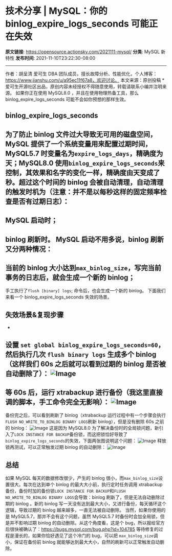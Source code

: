 # 技术分享 | MySQL：你的 binlog_expire_logs_seconds 可能正在失效

**原文链接**: https://opensource.actionsky.com/2021111-mysql/
**分类**: MySQL 新特性
**发布时间**: 2021-11-10T23:22:30-08:00

---

作者：胡呈清
爱可生 DBA 团队成员，擅长故障分析、性能优化，个人博客：https://www.jianshu.com/u/a95ec11f67a8，欢迎讨论。
本文来源：原创投稿
*爱可生开源社区出品，原创内容未经授权不得随意使用，转载请联系小编并注明来源。
如果你正在使用 MySQL8.0 ，并且在使用物理热备工具，那么 binlog_expire_logs_seconds 可能不会如你预想的那样生效。
## binlog_expire_logs_seconds
为了防止 binlog 文件过大导致无可用的磁盘空间，MySQL 提供了一个系统变量用来配置过期时间，MySQL5.7 时变量名为`expire_logs_days`，精确度为天；MySQL8.0 使用`binlog_expire_logs_seconds`来控制，其效果和名字的变化一样，精确度由天变成了秒。超过这个时间的 binlog 会被自动清理，自动清理的触发时机为（注意：并不是以每秒这样的固定频率检查是否有过期日志）：
- 
MySQL 启动时；
- 
binlog 刷新时。
MySQL 启动不用多说，binlog 刷新又分两种情况：
- 
当前的 binlog 大小达到`max_binlog_size`，写完当前事务的日志后，就会生成一个新的 binlog；
- 
手工执行了`flush [binary] logs`; 命令后，也会生成一个新的 binlog。
下面我们来看一个 binlog_expire_logs_seconds 失效的场景。
## 失效场景&#038;复现步骤
- 
设置 `set global binlog_expire_logs_seconds=60`，然后执行几次 `flush binary logs` 生成多个 binlog（这样我们 60s 之后就可以看到过期的 binlog 是否被自动删除了）：
![Image](.img/bf81cbf9.png)
- 
等 60s 后，运行 xtrabackup 进行备份（我这里直接调的脚本，手工命令完全无影响）：
![Image](.img/969045df.png)
- 
备份完之后，可以看到刷新了 binlog（xtrabackup 运行过程中有一个步骤会执行`FLUSH NO_WRITE_TO_BINLOG BINARY LOGS`刷新 binlog），但是没有删除 60s 之前的 binlog：
![Image](.img/a34be413.png)
这是因为 MySQL8.0 为了解决备份时的全局锁问题，新引入了`LOCK INSTANCE FOR BACKUP`备份锁，而这把锁恰好导致了`binlog_expire_logs_seconds`的失效，下面两张图说明这个问题：
![Image](.img/46a51dcf.png)
释放锁再测试，可以正常触发过期 binlog 的自动删除：
![Image](.img/bb65e64d.png)
## 总结
如果 MySQL 每天的数据修改很少，产生的 binlog 很小，而`max_binlog_size`设置很大。每次在达到单个 binlog 的最大大小前，执行定时任务调用 xtrabackup 备份，备份时加的备份锁`LOCK INSTANCE FOR BACKUP`和`FLUSH NO_WRITE_TO_BINLOG BINARY LOGS`会导致：binlog 刷新了，但是无法自动删除过期的 binlog 。新的 binlog 写一天没有达到最大大小，又进行备份，每天循环这个逻辑，导致过期的 binlog 越来越多，一直无法被自动删除。
当然，如果你使用的是 MySQL5.7，那并不会有这个问题，虽然 MySQL5.7 时备份时会加全局锁，但是并不影响过期 binlog 的自动删除。从这个角度看，这是个 bug，所以报给官方后很快被确认了：https://bugs.mysql.com/bug.php?id=104785
等待修复的过程是漫长的，如果你恰好遇见了这个冷门的 bug，可以把 `max_binlog_size`调小，保证在备份前 binlog 就能够达到最大大小，自然的刷新可以正常触发自动删除。